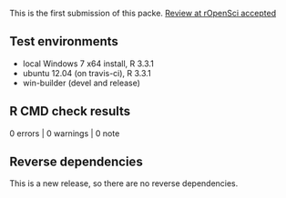 This is the first submission of this packe.
[Review at rOpenSci accepted](https://github.com/ropensci/onboarding/issues/72)

## Test environments
* local Windows 7 x64 install, R 3.3.1
* ubuntu 12.04 (on travis-ci), R 3.3.1
* win-builder (devel and release)

## R CMD check results

0 errors | 0 warnings | 0 note

## Reverse dependencies

This is a new release, so there are no reverse dependencies.

